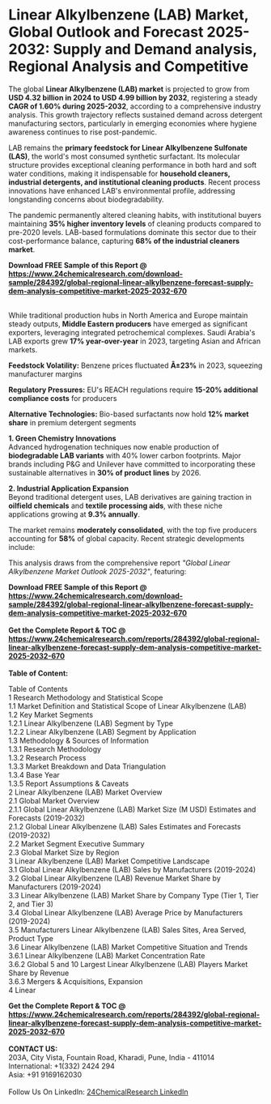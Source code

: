 <h1>Linear Alkylbenzene (LAB) Market, Global Outlook and Forecast 2025-2032: Supply and Demand analysis, Regional Analysis and Competitive</h1><p>The global <strong>Linear Alkylbenzene (LAB) market</strong> is projected to grow from <strong>USD 4.32 billion in 2024 to USD 4.99 billion by 2032</strong>, registering a steady <strong>CAGR of 1.60% during 2025-2032</strong>, according to a comprehensive industry analysis. This growth trajectory reflects sustained demand across detergent manufacturing sectors, particularly in emerging economies where hygiene awareness continues to rise post-pandemic.</p><p>LAB remains the <strong>primary feedstock for Linear Alkylbenzene Sulfonate (LAS)</strong>, the world's most consumed synthetic surfactant. Its molecular structure provides exceptional cleaning performance in both hard and soft water conditions, making it indispensable for <strong>household cleaners, industrial detergents, and institutional cleaning products</strong>. Recent process innovations have enhanced LAB's environmental profile, addressing longstanding concerns about biodegradability.</p><p>The pandemic permanently altered cleaning habits, with institutional buyers maintaining <strong>35% higher inventory levels</strong> of cleaning products compared to pre-2020 levels. LAB-based formulations dominate this sector due to their cost-performance balance, capturing <strong>68% of the industrial cleaners market</strong>.</p><div><b>Download FREE Sample of this Report @ 
            <a href="https://www.24chemicalresearch.com/download-sample/284392/global-regional-linear-alkylbenzene-forecast-supply-dem-analysis-competitive-market-2025-2032-670">
            https://www.24chemicalresearch.com/download-sample/284392/global-regional-linear-alkylbenzene-forecast-supply-dem-analysis-competitive-market-2025-2032-670</a></b></div><br><p>While traditional production hubs in North America and Europe maintain steady outputs, <strong>Middle Eastern producers</strong> have emerged as significant exporters, leveraging integrated petrochemical complexes. Saudi Arabia's LAB exports grew <strong>17% year-over-year</strong> in 2023, targeting Asian and African markets.</p><p><strong>Feedstock Volatility:</strong> Benzene prices fluctuated <strong>Â±23%</strong> in 2023, squeezing manufacturer margins</p><p><strong>Regulatory Pressures:</strong> EU's REACH regulations require <strong>15-20% additional compliance costs</strong> for producers</p><p><strong>Alternative Technologies:</strong> Bio-based surfactants now hold <strong>12% market share</strong> in premium detergent segments</p><p><strong>1. Green Chemistry Innovations</strong><br>
Advanced hydrogenation techniques now enable production of <strong>biodegradable LAB variants</strong> with 40% lower carbon footprints. Major brands including P&amp;G and Unilever have committed to incorporating these sustainable alternatives in <strong>30% of product lines</strong> by 2026.</p><p><strong>2. Industrial Application Expansion</strong><br>
Beyond traditional detergent uses, LAB derivatives are gaining traction in <strong>oilfield chemicals</strong> and <strong>textile processing aids</strong>, with these niche applications growing at <strong>9.3% annually</strong>.</p><p>The market remains <strong>moderately consolidated</strong>, with the top five producers accounting for <strong>58%</strong> of global capacity. Recent strategic developments include:</p><p>This analysis draws from the comprehensive report <em>"Global Linear Alkylbenzene Market Outlook 2025-2032"</em>, featuring:</p><div><b>Download FREE Sample of this Report @ 
            <a href="https://www.24chemicalresearch.com/download-sample/284392/global-regional-linear-alkylbenzene-forecast-supply-dem-analysis-competitive-market-2025-2032-670">
            https://www.24chemicalresearch.com/download-sample/284392/global-regional-linear-alkylbenzene-forecast-supply-dem-analysis-competitive-market-2025-2032-670</a></b></div><br><div><b>Get the Complete Report & TOC @ 
            <a href="https://www.24chemicalresearch.com/reports/284392/global-regional-linear-alkylbenzene-forecast-supply-dem-analysis-competitive-market-2025-2032-670">
            https://www.24chemicalresearch.com/reports/284392/global-regional-linear-alkylbenzene-forecast-supply-dem-analysis-competitive-market-2025-2032-670</a></b></div><br>
            <b>Table of Content:</b><p>Table of Contents<br />
1 Research Methodology and Statistical Scope<br />
1.1 Market Definition and Statistical Scope of Linear Alkylbenzene (LAB)<br />
1.2 Key Market Segments<br />
1.2.1 Linear Alkylbenzene (LAB) Segment by Type<br />
1.2.2 Linear Alkylbenzene (LAB) Segment by Application<br />
1.3 Methodology & Sources of Information<br />
1.3.1 Research Methodology<br />
1.3.2 Research Process<br />
1.3.3 Market Breakdown and Data Triangulation<br />
1.3.4 Base Year<br />
1.3.5 Report Assumptions & Caveats<br />
2 Linear Alkylbenzene (LAB) Market Overview<br />
2.1 Global Market Overview<br />
2.1.1 Global Linear Alkylbenzene (LAB) Market Size (M USD) Estimates and Forecasts (2019-2032)<br />
2.1.2 Global Linear Alkylbenzene (LAB) Sales Estimates and Forecasts (2019-2032)<br />
2.2 Market Segment Executive Summary<br />
2.3 Global Market Size by Region<br />
3 Linear Alkylbenzene (LAB) Market Competitive Landscape<br />
3.1 Global Linear Alkylbenzene (LAB) Sales by Manufacturers (2019-2024)<br />
3.2 Global Linear Alkylbenzene (LAB) Revenue Market Share by Manufacturers (2019-2024)<br />
3.3 Linear Alkylbenzene (LAB) Market Share by Company Type (Tier 1, Tier 2, and Tier 3)<br />
3.4 Global Linear Alkylbenzene (LAB) Average Price by Manufacturers (2019-2024)<br />
3.5 Manufacturers Linear Alkylbenzene (LAB) Sales Sites, Area Served, Product Type<br />
3.6 Linear Alkylbenzene (LAB) Market Competitive Situation and Trends<br />
3.6.1 Linear Alkylbenzene (LAB) Market Concentration Rate<br />
3.6.2 Global 5 and 10 Largest Linear Alkylbenzene (LAB) Players Market Share by Revenue<br />
3.6.3 Mergers & Acquisitions, Expansion<br />
4 Linear </p><div><b>Get the Complete Report & TOC @ 
            <a href="https://www.24chemicalresearch.com/reports/284392/global-regional-linear-alkylbenzene-forecast-supply-dem-analysis-competitive-market-2025-2032-670">
            https://www.24chemicalresearch.com/reports/284392/global-regional-linear-alkylbenzene-forecast-supply-dem-analysis-competitive-market-2025-2032-670</a></b></div><br><b>CONTACT US:</b><br>
            203A, City Vista, Fountain Road, Kharadi, Pune, India - 411014<br>
            International: +1(332) 2424 294<br>
            Asia: +91 9169162030 <br><br>
            Follow Us On LinkedIn: <a href="https://www.linkedin.com/company/24chemicalresearch/">24ChemicalResearch LinkedIn</a>